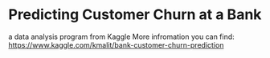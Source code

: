 # Predicting Customer Churn at a Bank
a data analysis program from Kaggle
More infromation you can find: https://www.kaggle.com/kmalit/bank-customer-churn-prediction
